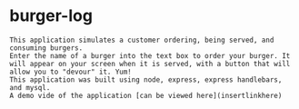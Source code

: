 # burger-log

    This application simulates a customer ordering, being served, and consuming burgers. 
    Enter the name of a burger into the text box to order your burger. It will appear on your screen when it is served, with a button that will allow you to "devour" it. Yum!
    This application was built using node, express, express handlebars, and mysql. 
    A demo vide of the application [can be viewed here](insertlinkhere)